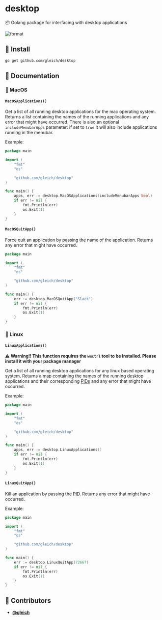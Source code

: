 <!-- DO NOT REMOVE - contributor_list:data:start:["gleich"]:end -->

# desktop

📦 Golang package for interfacing with desktop applications

![format](https://github.com/gleich/runningapps/workflows/format/badge.svg)

## 🚀 Install

```txt
go get github.com/gleich/desktop
```

## 📝 Documentation

### 🍎 MacOS

#### `MacOSApplications()`

Get a list of all running desktop applications for the mac operating system. Returns a list containing the names of the running applications and any error that might have occurred. There is also an optional `includeMenubarApps` parameter: if set to `true` it will also include applications running in the menubar.

Example:

```go
package main

import (
    "fmt"
    "os"

    "github.com/gleich/desktop"
)

func main() {
    apps, err := desktop.MacOSApplications(includeMenubarApps bool)
    if err != nil {
        fmt.Println(err)
        os.Exit(1)
    }
}
```

#### `MacOSQuitApp()`

Force quit an application by passing the name of the application. Returns any error that might have occurred.

```go
package main

import (
    "fmt"
    "os"

    "github.com/gleich/desktop"
)

func main() {
    err := desktop.MacOSQuitApp("Slack")
    if err != nil {
        fmt.Println(err)
        os.Exit(1)
    }
}
```

### 🐧 Linux

#### `LinuxApplications()`

⚠️ **Warning!! This function requires the `wmctrl` tool to be installed. Please install it with your package manager**

Get a list of all running desktop applications for any linux based operating system. Returns a map containing the names of the running desktop applications and their corresponding [PIDs](https://www.computerhope.com/jargon/p/pid.htm) and any error that might have occurred.

Example:

```go
package main

import (
    "fmt"
    "os"

    "github.com/gleich/desktop"
)

func main() {
    apps, err := desktop.LinuxApplications()
    if err != nil {
        fmt.Println(err)
        os.Exit(1)
    }
}
```

#### `LinuxQuitApp()`

Kill an application by passing the [PID](https://www.computerhope.com/jargon/p/pid.htm). Returns any error that might have occurred.

Example:

```go
package main

import (
    "fmt"
    "os"

    "github.com/gleich/desktop"
)

func main() {
    err := desktop.LinuxQuitApp(72667)
    if err != nil {
        fmt.Println(err)
        os.Exit(1)
    }
}
```

<!-- DO NOT REMOVE - contributor_list:start -->

## 👥 Contributors

- **[@gleich](https://github.com/gleich)**

<!-- DO NOT REMOVE - contributor_list:end -->
